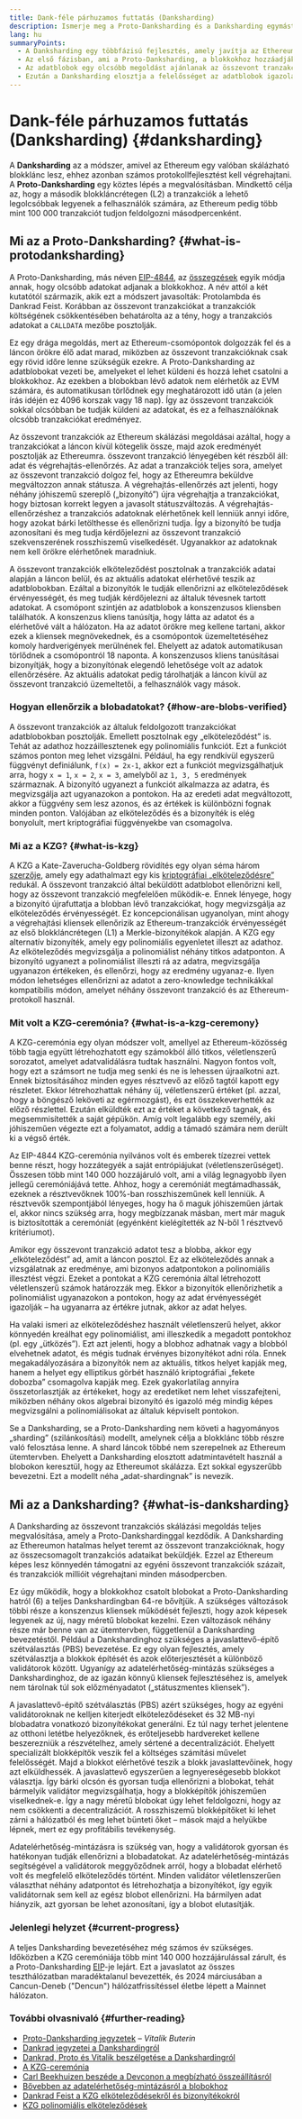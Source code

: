 ```yaml
---
title: Dank-féle párhuzamos futtatás (Danksharding)
description: Ismerje meg a Proto-Danksharding és a Danksharding egymást követő fejlesztéseit, amelyek az Ethereum-skálázását teszik lehetővé.
lang: hu
summaryPoints:
  - A Danksharding egy többfázisú fejlesztés, amely javítja az Ethereum skálázhatóságát és kapacitását.
  - Az első fázisban, ami a Proto-Danksharding, a blokkokhoz hozzáadják a blobokat
  - Az adatblobok egy olcsóbb megoldást ajánlanak az összevont tranzakcióknak, hogy betegyék az adatokat az Ethereumra, és ez a felhasználóknál alacsonyabb tranzakciós díjként jelenjen meg.
  - Ezután a Danksharding elosztja a felelősséget az adatblobok igazolásához a csomópontok csoportjai mentén, ezzel tovább skálázva az Ethereumot másodpercenként több mint 100 000 tranzakcióra.
---
```


# Dank-féle párhuzamos futtatás (Danksharding) {#danksharding}

A **Danksharding** az a módszer, amivel az Ethereum egy valóban skálázható blokklánc lesz, ehhez azonban számos protokollfejlesztést kell végrehajtani. A **Proto-Danksharding** egy köztes lépés a megvalósításban. Mindkettő célja az, hogy a második blokkláncrétegen (L2) a tranzakciók a lehető legolcsóbbak legyenek a felhasználók számára, az Ethereum pedig több mint 100 000 tranzakciót tudjon feldolgozni másodpercenként.

## Mi az a Proto-Danksharding? {#what-is-protodanksharding}

A Proto-Danksharding, más néven [EIP-4844](https://eips.ethereum.org/EIPS/eip-4844), az [összegzések](/layer-2/#rollups) egyik módja annak, hogy olcsóbb adatokat adjanak a blokkokhoz. A név attól a két kutatótól származik, akik ezt a módszert javasolták: Protolambda és Dankrad Feist. Korábban az összevont tranzakciókat a tranzakciók költségének csökkentésében behatárolta az a tény, hogy a tranzakciós adatokat a `CALLDATA` mezőbe posztolják.

Ez egy drága megoldás, mert az Ethereum-csomópontok dolgozzák fel és a láncon örökre élő adat marad, miközben az összevont tranzakcióknak csak egy rövid időre lenne szükségük ezekre. A Proto-Danksharding az adatblobokat vezeti be, amelyeket el lehet küldeni és hozzá lehet csatolni a blokkokhoz. Az ezekben a blobokban lévő adatok nem elérhetők az EVM számára, és automatikusan törlődnek egy meghatározott idő után (a jelen írás idéjén ez 4096 korszak vagy 18 nap). Így az összevont tranzakciók sokkal olcsóbban be tudják küldeni az adatokat, és ez a felhasználóknak olcsóbb tranzakciókat eredményez.

<ExpandableCard title="Hogyan teszik a blobok olcsóbbá az összevont tranzakciókat?" eventCategory="/roadmap/danksharding" eventName="clicked why do blocks make rollups cheaper?">

Az összevont tranzakciók az Ethereum skálázási megoldásai azáltal, hogy a tranzakciókat a láncon kívül kötegelik össze, majd azok eredményét posztolják az Ethereumra. összevont tranzakció lényegében két részből áll: adat és végrehajtás-ellenőrzés. Az adat a tranzakciók teljes sora, amelyet az összevont tranzakció dolgoz fel, hogy az Ethereumra beküldve megváltozzon annak státusza. A végrehajtás-ellenőrzés azt jelenti, hogy néhány jóhiszemű szereplő („bizonyító”) újra végrehajtja a tranzakciókat, hogy biztosan korrekt legyen a javasolt státuszváltozás. A végrehajtás-ellenőrzéshez a tranzakciós adatoknak elérhetőnek kell lenniük annyi időre, hogy azokat bárki letölthesse és ellenőrizni tudja. Így a bizonyító be tudja azonosítani és meg tudja kérdőjelezni az összevont tranzakció szekvenszerének rosszhiszemű viselkedését. Ugyanakkor az adatoknak nem kell örökre elérhetőnek maradniuk.

</ExpandableCard>

<ExpandableCard title="Miért nem okoz gondot, ha törlik a blobadatokat?" eventCategory="/roadmap/danksharding" eventName="clicked why is it OK to delete the blob data?">

A összevont tranzakciók elköteleződést posztolnak a tranzakciók adatai alapján a láncon belül, és az aktuális adatokat elérhetővé teszik az adatblobokban. Ezáltal a bizonyítók le tudják ellenőrizni az elköteleződések érvényességét, és meg tudják kérdőjelezni az általuk tévesnek tartott adatokat. A csomópont szintjén az adatblobok a konszenzusos kliensben találhatók. A konszenzus kliens tanúsítja, hogy látta az adatot és a elérhetővé vált a hálózaton. Ha az adatot örökre meg kellene tartani, akkor ezek a kliensek megnövekednek, és a csomópontok üzemeltetéséhez komoly hardverigények merülnének fel. Ehelyett az adatok automatikusan törlődnek a csomópontról 18 naponta. A konszenzusos kliens tanúsításai bizonyítják, hogy a bizonyítónak elegendő lehetősége volt az adatok ellenőrzésére. Az aktuális adatokat pedig tárolhatják a láncon kívül az összevont tranzakció üzemeltetői, a felhasználók vagy mások.

</ExpandableCard>

### Hogyan ellenőrzik a blobadatokat? {#how-are-blobs-verified}

A összevont tranzakciók az általuk feldolgozott tranzakciókat adatblobokban posztolják. Emellett posztolnak egy „elköteleződést” is. Tehát az adathoz hozzáillesztenek egy polinomiális funkciót. Ezt a funkciót számos ponton meg lehet vizsgálni. Például, ha egy rendkívül egyszerű függvényt definiálunk, `f(x) = 2x-1`, akkor ezt a funkciót megvizsgálhatjuk arra, hogy `x = 1`, `x = 2`, `x = 3`, amelyből az `1, 3, 5` eredmények származnak. A bizonyító ugyanezt a funkciót alkalmazza az adatra, és megvizsgálja azt ugyanazokon a pontokon. Ha az eredeti adat megváltozott, akkor a függvény sem lesz azonos, és az értékek is különbözni fognak minden ponton. Valójában az elköteleződés és a bizonyíték is elég bonyolult, mert kriptográfiai függvényekbe van csomagolva.

### Mi az a KZG? {#what-is-kzg}

A KZG a Kate-Zaverucha-Goldberg rövidítés egy olyan séma három [szerzője](https://link.springer.com/chapter/10.1007/978-3-642-17373-8_11), amely egy adathalmazt egy kis [kriptográfiai „elköteleződésre”](https://dankradfeist.de/ethereum/2020/06/16/kate-polynomial-commitments.html) redukál. A összevont tranzakció által beküldött adatblobot ellenőrizni kell, hogy az összevont tranzakció megfelelően működik-e. Ennek lényege, hogy a bizonyító újrafuttatja a blobban lévő tranzakciókat, hogy megvizsgálja az elköteleződés érvényességét. Ez koncepcionálisan ugyanolyan, mint ahogy a végrehajtási kliensek ellenőrizik az Ethereum-tranzakciók érvényességét az első blokkláncrétegen (L1) a Merkle-bizonyítékok alapján. A KZG egy alternatív bizonyíték, amely egy polinomiális egyenletet illeszt az adathoz. Az elköteleződés megvizsgálja a polinomiálist néhány titkos adatponton. A bizonyító ugyanezt a polinomiálist illeszti rá az adatra, megvizsgálja ugyanazon értékeken, és ellenőrzi, hogy az eredmény ugyanaz-e. Ilyen módon lehetséges ellenőrizni az adatot a zero-knowledge technikákkal kompatibilis módon, amelyet néhány összevont tranzakció és az Ethereum-protokoll használ.

### Mit volt a KZG-ceremónia? {#what-is-a-kzg-ceremony}

A KZG-ceremónia egy olyan módszer volt, amellyel az Ethereum-közösség több tagja együtt létrehozhatott egy számokból álló titkos, véletlenszerű sorozatot, amelyet adatvalidálásra tudtak használni. Nagyon fontos volt, hogy ezt a számsort ne tudja meg senki és ne is lehessen újraalkotni azt. Ennek biztosításához minden egyes résztvevő az előző tagtól kapott egy részletet. Ekkor létrehozhattak néhány új, véletlenszerű értéket (pl. azzal, hogy a böngésző leköveti az egérmozgást), és ezt összekeverhették az előző részlettel. Ezután elküldték ezt az értéket a következő tagnak, és megsemmisítették a saját gépükön. Amíg volt legalább egy személy, aki jóhiszeműen végezte ezt a folyamatot, addig a támadó számára nem derült ki a végső érték.

Az EIP-4844 KZG-ceremónia nyilvános volt és emberek tízezrei vettek benne részt, hogy hozzátegyék a saját entrópiájukat (véletlenszerűséget). Összesen több mint 140 000 hozzájáruló volt, ami a világ legnagyobb ilyen jellegű ceremóniájává tette. Ahhoz, hogy a ceremóniát megtámadhassák, ezeknek a résztvevőknek 100%-ban rosszhiszeműnek kell lenniük. A résztvevők szempontjából lényeges, hogy ha ő maguk jóhiszeműen jártak el, akkor nincs szükség arra, hogy megbízzanak másban, mert már maguk is biztosították a ceremóniát (egyénként kielégítették az N-ből 1 résztvevő kritériumot).

<ExpandableCard title="Mire használják a KZG-ceremónia által létrehozott véletlenszerű számot?" eventCategory="/roadmap/danksharding" eventName="clicked why is the random number from the KZG ceremony used for?">

Amikor egy összevont tranzakció adatot tesz a blobba, akkor egy „elköteleződést” ad, amit a láncon posztol. Ez az elköteleződés annak a vizsgálatnak az eredménye, ami bizonyos adatpontokon a polinomiális illesztést végzi. Ezeket a pontokat a KZG ceremónia által létrehozott véletlenszerű számok határozzák meg. Ekkor a bizonyítók ellenőrizhetik a polinomiálist ugyanazokon a pontokon, hogy az adat érvényességét igazolják – ha ugyanarra az értékre jutnak, akkor az adat helyes.

</ExpandableCard>

<ExpandableCard title="Miért kell titokban maradnia a KZG véletlenszerű adatainak?" eventCategory="/roadmap/danksharding" eventName="clicked why does the KZG random data have to stay secret?">

Ha valaki ismeri az elköteleződéshez használt véletlenszerű helyet, akkor könnyedén kreálhat egy polinomiálist, ami illeszkedik a megadott pontokhoz (pl. egy „ütközés”). Ezt azt jelenti, hogy a blobhoz adhatnak vagy a blobból elvehetnek adatot, és mégis tudnak érvényes bizonyítékot adni róla. Ennek megakadályozására a bizonyítók nem az aktuális, titkos helyet kapják meg, hanem a helyet egy elliptikus görbét használó kriptográfiai „fekete dobozba” csomagolva kapják meg. Ezek gyakorlatilag annyira összetorlasztják az értékeket, hogy az eredetiket nem lehet visszafejteni, miközben néhány okos algebrai bizonyító és igazoló még mindig képes megvizsgálni a polinomiálisokat az általuk képviselt pontokon.

</ExpandableCard>

<InfoBanner isWarning mb={8}>
  Se a Danksharding, se a Proto-Danksharding nem követi a hagyományos „sharding” (szilánkosítási) modellt, amelynek célja a blokklánc több részre való felosztása lenne. A shard láncok többé nem szerepelnek az Ethereum ütemtervben. Ehelyett a Danksharding elosztott adatmintavételt használ a blobokon keresztül, hogy az Ethereumot skálázza. Ezt sokkal egyszerűbb bevezetni. Ezt a modellt néha „adat-shardingnak” is nevezik.
</InfoBanner>

## Mi az a Danksharding? {#what-is-danksharding}

A Danksharding az összevont tranzakciós skálázási megoldás teljes megvalósítása, amely a Proto-Dankshardinggal kezdődik. A Danksharding az Ethereumon hatalmas helyet teremt az összevont tranzakcióknak, hogy az összecsomagolt tranzakciós adataikat beküldjék. Ezzel az Ethereum képes lesz könnyedén támogatni az egyéni összevont tranzakciók százait, és tranzakciók millióit végrehajtani minden másodpercben.

Ez úgy működik, hogy a blokkokhoz csatolt blobokat a Proto-Danksharding hatról (6) a teljes Dankshardingban 64-re bővítjük. A szükséges változások többi része a konszenzus kliensek működését fejleszti, hogy azok képesek legyenek az új, nagy méretű blobokat kezelni. Ezen változások néhány része már benne van az ütemtervben, függetlenül a Danksharding bevezetéstől. Például a Dankshardinghoz szükséges a javaslattevő-építő szétválasztás (PBS) bevezetése. Ez egy olyan fejlesztés, amely szétválasztja a blokkok építését és azok előterjesztését a különböző validátorok között. Ugyanígy az adatelérhetőség-mintázás szükséges a Dankshardinghoz, de az igazán könnyű kliensek fejlesztéséhez is, amelyek nem tárolnak túl sok előzményadatot („státuszmentes kliensek”).

<ExpandableCard title="Miért van szükség a Dankshardinghoz a javaslattevő-építő szétválasztásra (PBS)?" eventCategory="/roadmap/danksharding" eventName="clicked why does danksharding require proposer-builder separation?">

A javaslattevő-építő szétválasztás (PBS) azért szükséges, hogy az egyéni validátoroknak ne kelljen kiterjedt elköteleződéseket és 32 MB-nyi blobadatra vonatkozó bizonyítékokat generálni. Ez túl nagy terhet jelentene az otthoni letétbe helyezőknek, és erőteljesebb hardvereket kellene beszerezniük a részvételhez, amely sértené a decentralizációt. Ehelyett specializált blokképítők veszik fel a költséges számítási művelet felelősségét. Majd a blokkot elérhetővé teszik a blokk javaslattevőinek, hogy azt elküldhessék. A javaslattevő egyszerűen a legnyereségesebb blokkot választja. Így bárki olcsón és gyorsan tudja ellenőrizni a blobokat, tehát bármelyik validátor megvizsgálhatja, hogy a blokképítők jóhiszeműen viselkednek-e. Így a nagy méretű blobokat úgy lehet feldolgozni, hogy az nem csökkenti a decentralizációt. A rosszhiszemű blokképítőket ki lehet zárni a hálózatból és meg lehet bünteti őket – mások majd a helyükbe lépnek, mert ez egy profitábilis tevékenység.

</ExpandableCard>

<ExpandableCard title="Miért van szükség a Dankshardinghoz az adatelérhetőség-mintázásra?" eventCategory="/roadmap/danksharding" eventName="clicked why does danksharding require data availability sampling?">

Adatelérhetőség-mintázásra is szükség van, hogy a validátorok gyorsan és hatékonyan tudják ellenőrizni a blobadatokat. Az adatelérhetőség-mintázás segítségével a validátorok meggyőződnek arról, hogy a blobadat elérhető volt és megfelelő elköteleződés történt. Minden validátor véletlenszerűen választhat néhány adatpontot és létrehozhatja a bizonyítékot, így egyik validátornak sem kell az egész blobot ellenőrizni. Ha bármilyen adat hiányzik, azt gyorsan be lehet azonosítani, így a blobot elutasítják.

</ExpandableCard>

### Jelenlegi helyzet {#current-progress}

A teljes Danksharding bevezetéséhez még számos év szükséges. Időközben a KZG ceremóniája több mint 140 000 hozzájárulással zárult, és a Proto-Danksharding [EIP](https://eips.ethereum.org/EIPS/eip-4844)-je lejárt. Ezt a javaslatot az összes teszthálózatban maradéktalanul bevezették, és 2024 márciusában a Cancun-Deneb ("Dencun") hálózatfrissítéssel életbe lépett a Mainnet hálózaton.

### További olvasnivaló {#further-reading}

- [Proto-Danksharding jegyzetek](https://notes.ethereum.org/@vbuterin/proto_danksharding_faq) – _Vitalik Buterin_
- [Dankrad jegyzetei a Dankshardingról](https://notes.ethereum.org/@dankrad/new_sharding)
- [Dankrad, Proto és Vitalik beszélgetése a Dankshardingról](https://www.youtube.com/watch?v=N5p0TB77flM)
- [A KZG-ceremónia](https://ceremony.ethereum.org/)
- [Carl Beekhuizen beszéde a Devconon a megbízható összeállításról](https://archive.devcon.org/archive/watch/6/the-kzg-ceremony-or-how-i-learnt-to-stop-worrying-and-love-trusted-setups/?tab=YouTube)
- [Bővebben az adatelérhetőség-mintázásról a blobokhoz](https://hackmd.io/@vbuterin/sharding_proposal#ELI5-data-availability-sampling)
- [Dankrad Feist a KZG elköteleződésekről és bizonyítékokról](https://youtu.be/8L2C6RDMV9Q)
- [KZG polinomiális elköteleződések](https://dankradfeist.de/ethereum/2020/06/16/kate-polynomial-commitments.html)
